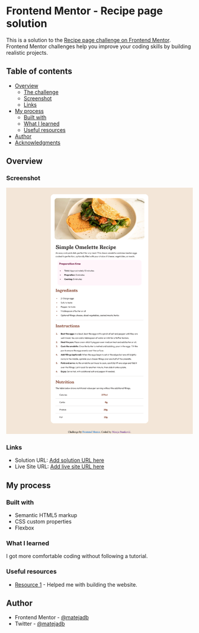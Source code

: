 # Frontend Mentor - Recipe page solution

This is a solution to the [Recipe page challenge on Frontend Mentor](https://www.frontendmentor.io/challenges/recipe-page-KiTsR8QQKm). Frontend Mentor challenges help you improve your coding skills by building realistic projects.

## Table of contents

- [Overview](#overview)
  - [The challenge](#the-challenge)
  - [Screenshot](#screenshot)
  - [Links](#links)
- [My process](#my-process)
  - [Built with](#built-with)
  - [What I learned](#what-i-learned)
  - [Useful resources](#useful-resources)
- [Author](#author)
- [Acknowledgments](#acknowledgments)

## Overview

### Screenshot

![](./screenshot.jpg)

### Links

- Solution URL: [Add solution URL here](https://your-solution-url.com)
- Live Site URL: [Add live site URL here](https://matejadb.github.io/recipe-page/)

## My process

### Built with

- Semantic HTML5 markup
- CSS custom properties
- Flexbox

### What I learned

I got more comfortable coding without following a tutorial.

### Useful resources

- [Resource 1](https://www.w3schools.com/) - Helped me with building the website.

## Author

- Frontend Mentor - [@matejadb](https://www.frontendmentor.io/profile/matejadb)
- Twitter - [@matejadb](https://twitter.com/matejadb)
